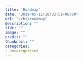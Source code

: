 ```yaml
---
title: 'Roadmap'
date: "2019-05-11T18:02:51+08:00"
url: "/zhi/roadmap"
description: ""
tldr: ""
image: ""
credit: ""
thumbnail: ""
categories:
- Uncategorized
---
```

